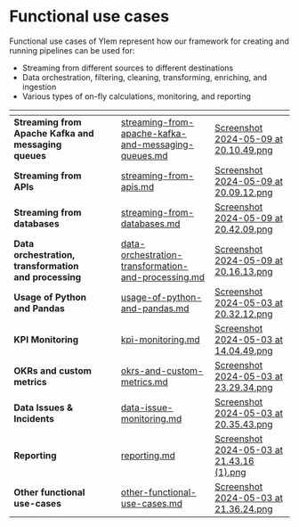 # Functional use cases

Functional use cases of Ylem represent how our framework for creating and running pipelines can be used for:

* Streaming from different sources to different destinations
* Data orchestration, filtering, cleaning, transforming, enriching, and ingestion
* Various types of on-fly calculations, monitoring, and reporting

<table data-view="cards"><thead><tr><th></th><th data-hidden></th><th data-hidden></th><th data-hidden data-card-target data-type="content-ref"></th><th data-hidden data-card-cover data-type="files"></th></tr></thead><tbody><tr><td><strong>Streaming from Apache Kafka and messaging queues</strong></td><td></td><td></td><td><a href="streaming-from-apache-kafka-and-messaging-queues.md">streaming-from-apache-kafka-and-messaging-queues.md</a></td><td><a href="../../.gitbook/assets/Screenshot 2024-05-09 at 20.10.49.png">Screenshot 2024-05-09 at 20.10.49.png</a></td></tr><tr><td><strong>Streaming from APIs</strong></td><td></td><td></td><td><a href="streaming-from-apis.md">streaming-from-apis.md</a></td><td><a href="../../.gitbook/assets/Screenshot 2024-05-09 at 20.09.12.png">Screenshot 2024-05-09 at 20.09.12.png</a></td></tr><tr><td><strong>Streaming from databases</strong></td><td></td><td></td><td><a href="streaming-from-databases.md">streaming-from-databases.md</a></td><td><a href="../../.gitbook/assets/Screenshot 2024-05-09 at 20.42.09.png">Screenshot 2024-05-09 at 20.42.09.png</a></td></tr><tr><td><strong>Data orchestration, transformation and processing</strong></td><td></td><td></td><td><a href="data-orchestration-transformation-and-processing.md">data-orchestration-transformation-and-processing.md</a></td><td><a href="../../.gitbook/assets/Screenshot 2024-05-09 at 20.16.13.png">Screenshot 2024-05-09 at 20.16.13.png</a></td></tr><tr><td><strong>Usage of Python and Pandas</strong></td><td></td><td></td><td><a href="usage-of-python-and-pandas.md">usage-of-python-and-pandas.md</a></td><td><a href="../../.gitbook/assets/Screenshot 2024-05-03 at 20.32.12.png">Screenshot 2024-05-03 at 20.32.12.png</a></td></tr><tr><td><strong>KPI Monitoring</strong></td><td></td><td></td><td><a href="kpi-monitoring.md">kpi-monitoring.md</a></td><td><a href="../../.gitbook/assets/Screenshot 2024-05-03 at 14.04.49.png">Screenshot 2024-05-03 at 14.04.49.png</a></td></tr><tr><td><strong>OKRs and custom metrics</strong></td><td></td><td></td><td><a href="okrs-and-custom-metrics.md">okrs-and-custom-metrics.md</a></td><td><a href="../../.gitbook/assets/Screenshot 2024-05-03 at 23.29.34.png">Screenshot 2024-05-03 at 23.29.34.png</a></td></tr><tr><td><strong>Data Issues &#x26; Incidents</strong></td><td></td><td></td><td><a href="data-issue-monitoring.md">data-issue-monitoring.md</a></td><td><a href="../../.gitbook/assets/Screenshot 2024-05-03 at 20.35.43.png">Screenshot 2024-05-03 at 20.35.43.png</a></td></tr><tr><td><strong>Reporting</strong></td><td></td><td></td><td><a href="reporting.md">reporting.md</a></td><td><a href="../../.gitbook/assets/Screenshot 2024-05-03 at 21.43.16 (1).png">Screenshot 2024-05-03 at 21.43.16 (1).png</a></td></tr><tr><td><strong>Other functional use-cases</strong></td><td></td><td></td><td><a href="other-functional-use-cases.md">other-functional-use-cases.md</a></td><td><a href="../../.gitbook/assets/Screenshot 2024-05-03 at 21.36.24.png">Screenshot 2024-05-03 at 21.36.24.png</a></td></tr></tbody></table>
